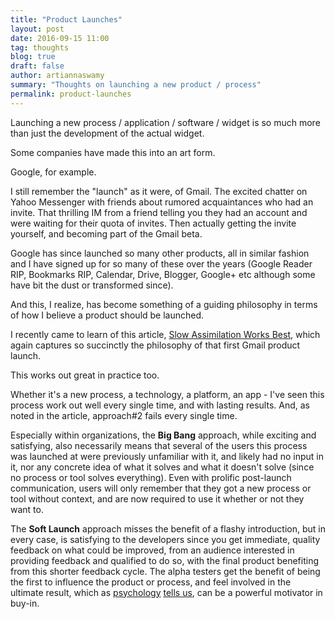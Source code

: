 ```yaml
---
title: "Product Launches"
layout: post
date: 2016-09-15 11:00
tag: thoughts
blog: true
draft: false
author: artiannaswamy
summary: "Thoughts on launching a new product / process"
permalink: product-launches
---
```


Launching a new process / application / software / widget is so much more than just the development of the actual widget.

Some companies have made this into an art form.

Google, for example.

I still remember the "launch" as it were, of Gmail. The excited chatter on Yahoo Messenger with friends about rumored acquaintances who had an invite. That thrilling IM from a friend telling you they had an account and were waiting for their quota of invites. Then actually getting the invite yourself, and becoming part of the Gmail beta.

Google has since launched so many other products, all in similar fashion and I have signed up for so many of these over the years (Google Reader RIP, Bookmarks RIP, Calendar, Drive, Blogger, Google+ etc although some have bit the dust or transformed since).

And this, I realize, has become something of a guiding philosophy in terms of how I believe a product should be launched.

I recently came to learn of this article, [Slow Assimilation Works Best](http://www.teamten.com/lawrence/writings/plan05.html), which again captures so succinctly the philosophy of that first Gmail product launch.

This works out great in practice too.

Whether it's a new process, a technology, a platform, an app - I've seen this process work out well every single time, and with lasting results. And, as noted in the article, approach#2 fails every single time. 

Especially within organizations, the **Big Bang** approach, while exciting and satisfying, also necessarily means that several of the users this process was launched at were previously unfamiliar with it, and likely had no input in it, nor any concrete idea of what it solves and what it doesn't solve (since no process or tool solves everything). Even with prolific post-launch communication, users will only remember that they got a new process or tool without context, and are now required to use it whether or not they want to.

The **Soft Launch** approach misses the benefit of a flashy introduction, but in every case, is satisfying to the developers since you get immediate, quality feedback on what could be improved, from an audience interested in providing feedback and qualified to do so, with the final product benefiting from this shorter feedback cycle. The alpha testers get the benefit of being the first to influence the product or process, and feel involved in the ultimate result, which as [psychology](http://cqtesting.com/papers/JOB%202004%20Van%20Dyne%20Pierce%20Psychological%20Ownership.pdf) [tells us](https://hbr.org/2015/12/how-to-make-employees-feel-like-they-own-their-work), can be a powerful motivator in buy-in.





